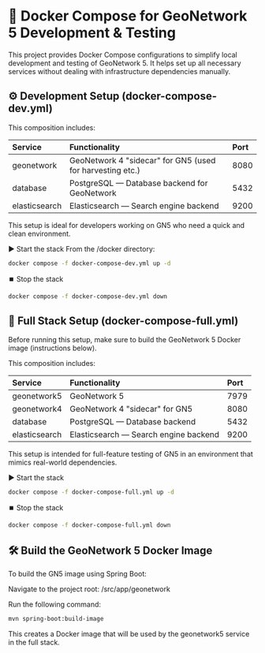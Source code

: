 # 🐳 Docker Compose for GeoNetwork 5 Development & Testing
This project provides Docker Compose configurations to simplify local development and testing of GeoNetwork 5. It helps set up all necessary services without dealing with infrastructure dependencies manually.

## ⚙️ Development Setup (docker-compose-dev.yml)
This composition includes:


|Service|Functionality|Port|
|:-----------|:-------------------------|:-----|
|geonetwork|GeoNetwork 4 "sidecar" for GN5 (used for harvesting etc.)|8080|
|database|PostgreSQL — Database backend for GeoNetwork|5432|
|elasticsearch|Elasticsearch — Search engine backend|9200|

This setup is ideal for developers working on GN5 who need a quick and clean environment.

▶️ Start the stack
From the /docker directory:

```bash
docker compose -f docker-compose-dev.yml up -d
```

⏹️ Stop the stack

```bash
docker compose -f docker-compose-dev.yml down
```

## 🚀 Full Stack Setup (docker-compose-full.yml)
Before running this setup, make sure to build the GeoNetwork 5 Docker image (instructions below).

This composition includes:


|Service|Functionality|Port|
|:-----------|:-------------------------|:-----|
|geonetwork5|GeoNetwork 5|7979|
|geonetwork4|GeoNetwork 4 "sidecar" for GN5|8080|
|database|PostgreSQL — Database backend|5432|
|elasticsearch|Elasticsearch — Search engine backend|9200|

This setup is intended for full-feature testing of GN5 in an environment that mimics real-world dependencies.

▶️ Start the stack

```bash
docker compose -f docker-compose-full.yml up -d
```

⏹️ Stop the stack

```bash
docker compose -f docker-compose-full.yml down
```

## 🛠️ Build the GeoNetwork 5 Docker Image
To build the GN5 image using Spring Boot:

Navigate to the project root:
/src/app/geonetwork

Run the following command:

```bash
mvn spring-boot:build-image
```

This creates a Docker image that will be used by the geonetwork5 service in the full stack.

